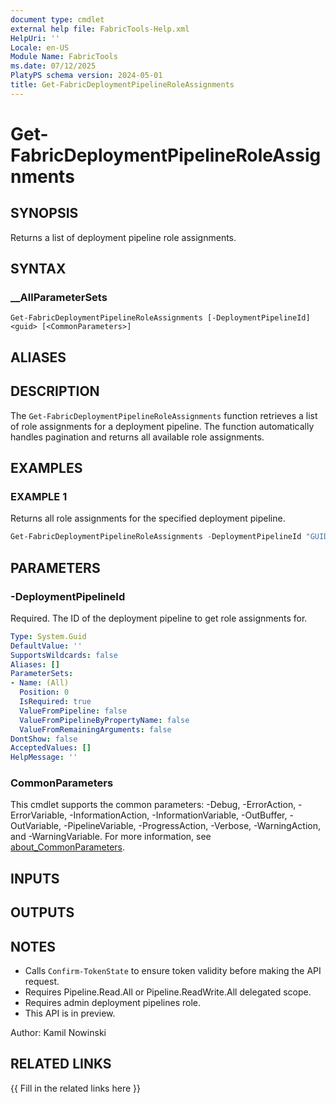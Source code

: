 ```yaml
---
document type: cmdlet
external help file: FabricTools-Help.xml
HelpUri: ''
Locale: en-US
Module Name: FabricTools
ms.date: 07/12/2025
PlatyPS schema version: 2024-05-01
title: Get-FabricDeploymentPipelineRoleAssignments
---
```


# Get-FabricDeploymentPipelineRoleAssignments

## SYNOPSIS

Returns a list of deployment pipeline role assignments.

## SYNTAX

### __AllParameterSets

```
Get-FabricDeploymentPipelineRoleAssignments [-DeploymentPipelineId] <guid> [<CommonParameters>]
```

## ALIASES

## DESCRIPTION

The `Get-FabricDeploymentPipelineRoleAssignments` function retrieves a list of role assignments for a deployment pipeline.
The function automatically handles pagination and returns all available role assignments.

## EXAMPLES

### EXAMPLE 1

Returns all role assignments for the specified deployment pipeline.

```powershell
Get-FabricDeploymentPipelineRoleAssignments -DeploymentPipelineId "GUID-GUID-GUID-GUID"
```

## PARAMETERS

### -DeploymentPipelineId

Required.
The ID of the deployment pipeline to get role assignments for.

```yaml
Type: System.Guid
DefaultValue: ''
SupportsWildcards: false
Aliases: []
ParameterSets:
- Name: (All)
  Position: 0
  IsRequired: true
  ValueFromPipeline: false
  ValueFromPipelineByPropertyName: false
  ValueFromRemainingArguments: false
DontShow: false
AcceptedValues: []
HelpMessage: ''
```

### CommonParameters

This cmdlet supports the common parameters: -Debug, -ErrorAction, -ErrorVariable,
-InformationAction, -InformationVariable, -OutBuffer, -OutVariable, -PipelineVariable,
-ProgressAction, -Verbose, -WarningAction, and -WarningVariable. For more information, see
[about_CommonParameters](https://go.microsoft.com/fwlink/?LinkID=113216).

## INPUTS

## OUTPUTS

## NOTES

- Calls `Confirm-TokenState` to ensure token validity before making the API request.
- Requires Pipeline.Read.All or Pipeline.ReadWrite.All delegated scope.
- Requires admin deployment pipelines role.
- This API is in preview.

Author: Kamil Nowinski

## RELATED LINKS

{{ Fill in the related links here }}


